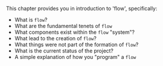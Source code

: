 This chapter provides you in introduction to 'flow', specifically:

* What is `flow`?
* What are the fundamental tenets of `flow`
* What components exist within the `flow` "system"?
* What lead to the creation of `flow`?
* What things were not part of the formation of `flow`?
* What is the current status of the project?
* A simple explanation of how you "program" a `flow`